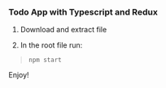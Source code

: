 ### Todo App with Typescript and Redux

1. Download and extract file

2. In the root file run:
> `npm start`

Enjoy! 



